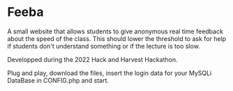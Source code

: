 # Feeba
A small website that allows students to give anonymous real time feedback about the speed of the class. This should lower the threshold to ask for help if students don't understand something or if the lecture is too slow.

Developped during the 2022 Hack and Harvest Hackathon.

Plug and play, download the files, insert the login data for your MySQLi DataBase in CONFIG.php and start.
